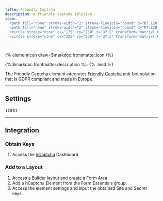 ```yaml
---
title: Friendly Captcha
description: A friendly captcha solution
icon: '
  <path fill="none" stroke-width="2" stroke-linejoin="round" d="M7.128 24.941c5.446 5.446 14.41 5.446 19.856 0l-2.978-2.977c-3.813 3.811-10.086 3.811-13.899 0L7.128 24.94Z"/>
  <path fill="none" stroke-width="2" stroke-linejoin="round" d="M7.228 15.014c0 3.608 2.878 6.949 2.879 6.949L7.13 24.94a14.003 14.003 0 0 1-4.114-9.926c0-7.75 6.29-14.04 14.04-14.04a14.04 14.04 0 0 1 9.928 4.112l-2.978 2.978a9.832 9.832 0 0 0-6.951-2.88c-5.391 0-9.828 4.436-9.828 9.828v.002Z"/>
  <circle stroke="none" cx="175" cy="250" r="37.5" transform="matrix(.0586 0 0 .0586 2.497 .352)"/>
  <circle stroke="none" cx="325" cy="250" r="37.5" transform="matrix(.0586 0 0 .0586 2.497 .352)"/>
'
---
```


{% elementIcon draw=$markdoc.frontmatter.icon /%}

{% $markdoc.frontmatter.description %}. {% .lead %}

The Friendly Captcha element integrates [Friendly Captcha](https://friendlycaptcha.com/) anti-bot solution that is GDPR compliant and made in Europe.

---

## Settings

TODO

---

## Integration

### Obtain Keys

1. Access the [hCaptcha](https://www.hcaptcha.com/) Dashboard.

### Add to a Layout

1. Access a Builder layout and [create](../../setup#creating-a-form) a Form Area.
1. Add a hCaptcha Element from the Form Essentials group.
1. Access the element settings and input the obtained Site and Secret keys.
